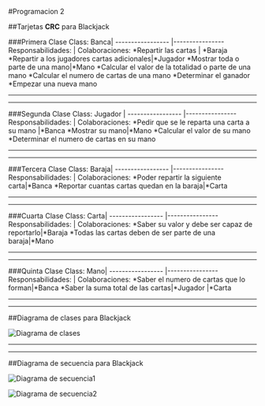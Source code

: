 #Programacion 2  

##Tarjetas **CRC** para Blackjack

###Primera Clase
Class: Banca|
----------------- |----------------
 Responsabilidades:  | Colaboraciones: 
*Repartir las cartas | *Baraja 
*Repartir a los jugadores cartas adicionales|*Jugador
*Mostrar toda o parte de una mano|*Mano 
*Calcular el valor de la totalidad o parte de una mano
*Calcular el numero de cartas de una mano
*Determinar el ganador 
*Empezar una nueva mano

***
***
###Segunda Clase
Class: Jugador |
----------------- |----------------
 Responsabilidades:  | Colaboraciones: 
*Pedir que se le reparta una carta a su mano |*Banca
*Mostrar su mano|*Mano
*Calcular el valor de su mano
*Determinar el numero de cartas en su mano

***
***
###Tercera Clase
Class: Baraja|
----------------- |----------------
 Responsabilidades:  | Colaboraciones: 
*Poder repartir la siguiente carta|*Banca
*Reportar cuantas cartas quedan en la baraja|*Carta

***
***
###Cuarta Clase
Class: Carta|
----------------- |----------------
 Responsabilidades:  | Colaboraciones: 
*Saber su valor y debe ser capaz de reportarlo|*Baraja
*Todas las cartas deben de ser parte de una baraja|*Mano


***
***
###Quinta Clase
Class: Mano|
----------------- |----------------
 Responsabilidades:  | Colaboraciones: 
*Saber el numero de cartas que lo forman|*Banca
*Saber la suma total de las cartas|*Jugador
|*Carta

***
***

##Diagrama de clases para Blackjack

![Diagrama de clases](/home/alfredo/Imágenes/1.jpg)

***
***
##Diagrama de secuencia para Blackjack

![Diagrama de secuencia1](/home/alfredo/Imágenes/E1.jpg)

![Diagrama de secuencia2](/home/alfredo/Imágenes/E2.jpg)